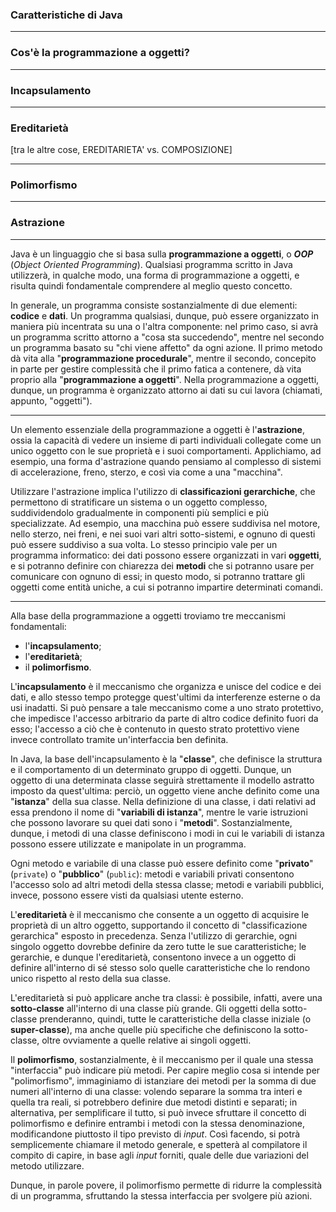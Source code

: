 ### Caratteristiche di Java


___
### Cos'è la programmazione a oggetti?


___
### Incapsulamento


___
### Ereditarietà

[tra le altre cose, EREDITARIETA' vs. COMPOSIZIONE]
___
### Polimorfismo


___
### Astrazione


___



Java è un linguaggio che si basa sulla **programmazione a oggetti**, o ***OOP*** (*Object Oriented Programming*). Qualsiasi programma scritto in Java utilizzerà, in qualche modo, una forma di programmazione a oggetti, e risulta quindi fondamentale comprendere al meglio questo concetto.

In generale, un programma consiste sostanzialmente di due elementi: **codice** e **dati**. Un programma qualsiasi, dunque, può essere organizzato in maniera più incentrata su una o l'altra componente: nel primo caso, si avrà un programma scritto attorno a "cosa sta succedendo", mentre nel secondo un programma basato su "chi viene affetto" da ogni azione. Il primo metodo dà vita alla "**programmazione procedurale**", mentre il secondo, concepito in parte per gestire complessità che il primo fatica a contenere, dà vita proprio alla "**programmazione a oggetti**". Nella programmazione a oggetti, dunque, un programma è organizzato attorno ai dati su cui lavora (chiamati, appunto, "oggetti").
___
Un elemento essenziale della programmazione a oggetti è l'**astrazione**, ossia la capacità di vedere un insieme di parti individuali collegate come un unico oggetto con le sue proprietà e i suoi comportamenti. Applichiamo, ad esempio, una forma d'astrazione quando pensiamo al complesso di sistemi di accelerazione, freno, sterzo, e così via come a una "macchina".

Utilizzare l'astrazione implica l'utilizzo di **classificazioni gerarchiche**, che permettono di stratificare un sistema o un oggetto complesso, suddividendolo gradualmente in componenti più semplici e più specializzate. Ad esempio, una macchina può essere suddivisa nel motore, nello sterzo, nei freni, e nei suoi vari altri sotto-sistemi, e ognuno di questi può essere suddiviso a sua volta. Lo stesso principio vale per un programma informatico: dei dati possono essere organizzati in vari **oggetti**, e si potranno definire con chiarezza dei **metodi** che si potranno usare per comunicare con ognuno di essi; in questo modo, si potranno trattare gli oggetti come entità uniche, a cui si potranno impartire determinati comandi.
___
Alla base della programmazione a oggetti troviamo tre meccanismi fondamentali:
- l'**incapsulamento**;
- l'**ereditarietà**;
- il **polimorfismo**.

L'**incapsulamento** è il meccanismo che organizza e unisce del codice e dei dati, e allo stesso tempo protegge quest'ultimi da interferenze esterne o da usi inadatti. Si può pensare a tale meccanismo come a uno strato protettivo, che impedisce l'accesso arbitrario da parte di altro codice definito fuori da esso; l'accesso a ciò che è contenuto in questo strato protettivo viene invece controllato tramite un'interfaccia ben definita. 

In Java, la base dell'incapsulamento è la "**classe**", che definisce la struttura e il comportamento di un determinato gruppo di oggetti. Dunque, un oggetto di una determinata classe seguirà strettamente il modello astratto imposto da quest'ultima: perciò, un oggetto viene anche definito come una "**istanza**" della sua classe. Nella definizione di una classe, i dati relativi ad essa prendono il nome di "**variabili di istanza**", mentre le varie istruzioni che possono lavorare su quei dati sono i "**metodi**". Sostanzialmente, dunque, i metodi di una classe definiscono i modi in cui le variabili di istanza possono essere utilizzate e manipolate in un programma.

Ogni metodo e variabile di una classe può essere definito come "**privato**" (`private`) o "**pubblico**" (`public`): metodi e variabili privati consentono l'accesso solo ad altri metodi della stessa classe; metodi e variabili pubblici, invece, possono essere visti da qualsiasi utente esterno.

L'**ereditarietà** è il meccanismo che consente a un oggetto di acquisire le proprietà di un altro oggetto, supportando il concetto di "classificazione gerarchica" esposto in precedenza. Senza l'utilizzo di gerarchie, ogni singolo oggetto dovrebbe definire da zero tutte le sue caratteristiche; le gerarchie, e dunque l'ereditarietà, consentono invece a un oggetto di definire all'interno di sé stesso solo quelle caratteristiche che lo rendono unico rispetto al resto della sua classe.

L'ereditarietà si può applicare anche tra classi: è possibile, infatti, avere una **sotto-classe** all'interno di una classe più grande. Gli oggetti della sotto-classe prenderanno, quindi, tutte le caratteristiche della classe iniziale (o **super-classe**), ma anche quelle più specifiche che definiscono la sotto-classe, oltre ovviamente a quelle relative ai singoli oggetti.

Il **polimorfismo**, sostanzialmente, è il meccanismo per il quale una stessa "interfaccia" può indicare più metodi. Per capire meglio cosa si intende per "polimorfismo", immaginiamo di istanziare dei metodi per la somma di due numeri all'interno di una classe: volendo separare la somma tra interi e quella tra reali, si potrebbero definire due metodi distinti e separati; in alternativa, per semplificare il tutto, si può invece sfruttare il concetto di polimorfismo e definire entrambi i metodi con la stessa denominazione, modificandone piuttosto il tipo previsto di *input*. Così facendo, si potrà semplicemente chiamare il metodo generale, e spetterà al compilatore il compito di capire, in base agli *input* forniti, quale delle due variazioni del metodo utilizzare.

Dunque, in parole povere, il polimorfismo permette di ridurre la complessità di un programma, sfruttando la stessa interfaccia per svolgere più azioni.

